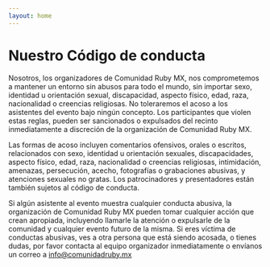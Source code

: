 ```yaml
---
layout: home
---
```


# Nuestro Código de conducta

Nosotros, los organizadores de Comunidad Ruby MX, nos comprometemos a mantener un entorno sin abusos para todo el mundo, sin importar sexo, identidad u orientación sexual, discapacidad, aspecto físico, edad, raza, nacionalidad o creencias religiosas. No toleraremos el acoso a los asistentes del evento bajo ningún concepto. Los participantes que violen estas reglas, pueden ser sancionados o expulsados del recinto inmediatamente a discreción de la organización de Comunidad Ruby MX.

Las formas de acoso incluyen comentarios ofensivos, orales o escritos, relacionados con sexo, identidad u orientación sexuales, discapacidades, aspecto físico, edad, raza, nacionalidad o creencias religiosas, intimidación, amenazas, persecución, acecho, fotografías o grabaciones abusivas, y atenciones sexuales no gratas. Los patrocinadores y presentadores están también sujetos al código de conducta.

Si algún asistente al evento muestra cualquier conducta abusiva, la organización de Comunidad Ruby MX pueden tomar cualquier acción que crean apropiada, incluyendo llamarle la atención o expulsarle de la comunidad y cualquier evento futuro de la misma. Si eres víctima de conductas abusivas, ves a otra persona que está siendo acosada, o tienes dudas, por favor contacta al equipo organizador inmediatamente o envíanos un correo a [info@comunidadruby.mx](mailto:info@comunidadruby.mx)
